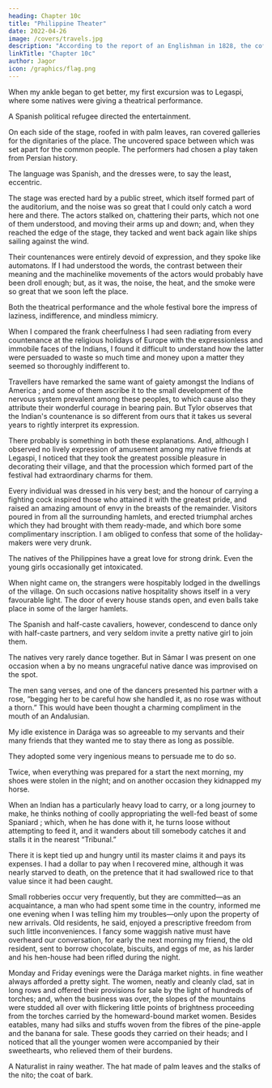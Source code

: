 ```yaml
---
heading: Chapter 10c
title: "Philippine Theater"
date: 2022-04-26
image: /covers/travels.jpg
description: "According to the report of an Englishman in 1828, the coffee-plant was almost unknown 40 years before, and was represented only by a few specimens in the Botanical Gardens at Manila"
linkTitle: "Chapter 10c"
author: Jagor
icon: /graphics/flag.png
---
```



When my ankle began to get better, my first excursion was to Legaspi, where some natives were giving a theatrical performance. 

A Spanish political refugee directed the entertainment. 

On each side of the stage, roofed in with palm leaves, ran covered galleries for the dignitaries of the place. The uncovered space between which was set apart for the common people. The performers had chosen a play taken from Persian history. 

The language was Spanish, and the dresses were, to say the least, eccentric. 

The stage was erected hard by a public street, which itself formed part of the auditorium, and the noise was so great that I could only catch a word here and there. The actors stalked on, chattering their parts, which not one of them understood, and moving their arms up and down; and, when they reached the edge of the stage, they tacked and went back again like ships sailing against the wind. 

Their countenances were entirely devoid of expression, and they spoke like automatons. If I had understood the words, the contrast between their meaning and the machinelike movements of the actors would probably have been droll enough; but, as it was, the noise, the heat, and the smoke were so great that we soon left the place.

Both the theatrical performance and the whole festival bore the impress of laziness, indifference, and mindless mimicry. 

When I compared the frank cheerfulness I had seen radiating from every countenance at the religious holidays of Europe with the expressionless and immobile faces of the Indians, I found it difficult to understand how the latter were persuaded to waste so much time and money upon a matter they seemed so thoroughly indifferent to.

Travellers have remarked the same want of gaiety amongst the Indians of America ; and some of them ascribe it to the small development of the nervous system prevalent among these peoples, to which cause also they attribute their wonderful courage in bearing pain. But Tylor observes that the Indian's countenance is so different from ours that it takes us several years to rightly interpret its expression. 

There probably is something in both these explanations. And, although I observed no lively expression of amusement among my native friends at Legaspi, I noticed that they took the greatest possible pleasure in decorating their village, and that the procession which formed part of the festival had extraordinary charms for them. 

Every individual was dressed in his very best; and the honour of carrying a fighting cock inspired those who attained it with the greatest pride, and raised an amazing amount of envy in the breasts of the remainder. Visitors poured in from all the surrounding hamlets, and erected triumphal arches which they had brought with them ready-made, and which bore some complimentary inscription. I am obliged to confess that some of the holiday-makers were very drunk.

The natives of the Philippines have a great love for strong drink. Even the young girls occasionally get intoxicated. 

When night came on, the strangers were hospitably lodged in the dwellings of the village. On such occasions native hospitality shows itself in a very favourable light. The door of every house stands open, and even balls take place in some of the larger hamlets. 

The Spanish and half-caste cavaliers, however, condescend to dance only with half-caste partners, and very seldom invite a pretty native girl to join them. 

The natives very rarely dance together. But in Sámar I was present on one occasion when a by no means ungraceful native dance was improvised on the spot. 

The men sang verses, and one of the dancers presented his partner with a rose, “begging her to be careful how she handled it, as no rose was without a thorn.” This would have been thought a charming compliment in the mouth of an Andalusian.

My idle existence in Darága was so agreeable to my servants and their many friends that they wanted me to stay there as long as possible. 

They adopted some very ingenious means to persuade me to do so. 

Twice, when everything was prepared for a start the next morning, my shoes were stolen in the night; and on another occasion they kidnapped my horse. 

When an Indian has a particularly heavy load to carry, or a long journey to make, he thinks nothing of coolly appropriating the well-fed beast of some Spaniard ; which, when he has done with it, he turns loose without attempting to feed it, and it wanders about till somebody catches it and stalls it in the nearest “Tribunal.” 

There it is kept tied up and hungry until its master claims it and pays its expenses. I had a dollar to pay when I recovered mine, although it was nearly starved to death, on the pretence that it had swallowed rice to that value since it had been caught.

Small robberies occur very frequently, but they are committed—as an acquaintance, a man who had spent some time in the country, informed me one evening when I was telling him my troubles—only upon the property of new arrivals. Old residents, he said, enjoyed a prescriptive freedom from such little inconveniences. I fancy some waggish native must have overheard our conversation, for early the next morning my friend, the old resident, sent to borrow chocolate, biscuits, and eggs of me, as his larder and his hen-house had been rifled during the night.

Monday and Friday evenings were the Darága market nights. in fine weather always afforded a pretty sight. The women, neatly and cleanly clad, sat in long rows and offered their provisions for sale by the light of hundreds of torches; and, when the business was over, the slopes of the mountains were studded all over with flickering little points of brightness proceeding from the torches carried by the homeward-bound market women. Besides eatables, many had silks and stuffs woven from the fibres of the pine-apple and the banana for sale. These goods they carried on their heads; and I noticed that all the younger women were accompanied by their sweethearts, who relieved them of their burdens.

A Naturalist in rainy weather. The hat made of palm leaves and the stalks of the nito; the coat of bark.